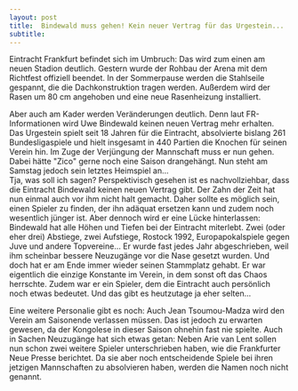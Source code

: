 ```yaml
---
layout: post
title:  Bindewald muss gehen! Kein neuer Vertrag für das Urgestein...
subtitle:  
---
```


Eintracht Frankfurt befindet sich im Umbruch: Das wird zum einen am neuen Stadion deutlich. Gestern wurde der Rohbau der Arena mit dem Richtfest offiziell beendet. In der Sommerpause werden die Stahlseile gespannt, die die Dachkonstruktion tragen werden. Außerdem wird der Rasen um 80 cm angehoben und eine neue Rasenheizung installiert.

Aber auch am Kader werden Veränderungen deutlich. Denn laut FR-Informationen wird Uwe Bindewald keinen neuen Vertrag mehr erhalten. Das Urgestein spielt seit 18 Jahren für die Eintracht, absolvierte bislang 261 Bundesligaspiele und hielt insgesamt in 440 Partien die Knochen für seinen Verein hin. Im Zuge der Verjüngung der Mannschaft muss er nun gehen. Dabei hätte "Zico" gerne noch eine Saison drangehängt. Nun steht am Samstag jedoch sein letztes Heimspiel an...  
Tja, was soll ich sagen? Perspektivisch gesehen ist es nachvollziehbar, dass die Eintracht Bindewald keinen neuen Vertrag gibt. Der Zahn der Zeit hat nun einmal auch vor ihm nicht halt gemacht. Daher sollte es möglich sein, einen Spieler zu finden, der ihn adäquat ersetzen kann und zudem noch wesentlich jünger ist. Aber dennoch wird er eine Lücke hinterlassen: Bindewald hat alle Höhen und Tiefen bei der Eintracht miterlebt. Zwei (oder eher drei) Abstiege, zwei Aufstiege, Rostock 1992, Europapokalspiele gegen Juve und andere Topvereine... Er wurde fast jedes Jahr abgeschrieben, weil ihm scheinbar bessere Neuzugänge vor die Nase gesetzt wurden. Und doch hat er am Ende immer wieder seinen Stammplatz gehabt. Er war eigentlich die einzige Konstante im Verein, in dem sonst oft das Chaos herrschte. Zudem war er ein Spieler, dem die Eintracht auch persönlich noch etwas bedeutet. Und das gibt es heutzutage ja eher selten...

Eine weitere Personalie gibt es noch: Auch Jean Tsoumou-Madza wird den Verein am Saisonende verlassen müssen. Das ist jedoch zu erwarten gewesen, da der Kongolese in dieser Saison ohnehin fast nie spielte. Auch in Sachen Neuzugänge hat sich etwas getan: Neben Arie van Lent sollen nun schon zwei weitere Spieler unterschrieben haben, wie die Frankfurter Neue Presse berichtet. Da sie aber noch entscheidende Spiele bei ihren jetzigen Mannschaften zu absolvieren haben, werden die Namen noch nicht genannt.
